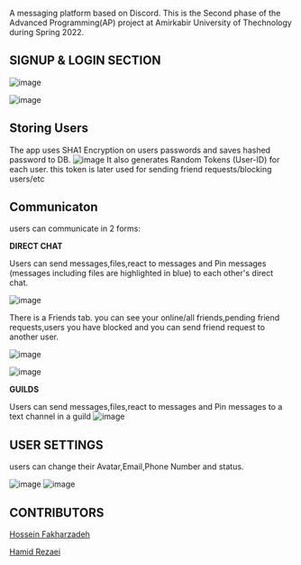 A messaging platform based on Discord. This is the Second phase of the Advanced Programming(AP) project at Amirkabir University of Thechnology during Spring 2022.
## **SIGNUP & LOGIN SECTION** 
![image](https://user-images.githubusercontent.com/88323819/187940615-f37f22c3-dcb7-42e1-85a9-5032039f8be0.png)

![image](https://user-images.githubusercontent.com/88323819/187961966-753290c7-3013-4313-8434-9ba4708c3780.png)

## **Storing Users**
The app uses SHA1 Encryption on users passwords and saves hashed password to DB.
![image](https://user-images.githubusercontent.com/88323819/187961511-86e44ee8-cc11-4028-9643-06d5f95a68b0.png)
It also generates Random Tokens (User-ID) for each user. this token is later used for sending friend requests/blocking users/etc


## **Communicaton**
users can communicate in 2 forms:

**DIRECT CHAT**

Users can send messages,files,react to messages and Pin messages (messages including files are highlighted in blue) to each other's direct chat.

![image](https://user-images.githubusercontent.com/88323819/187964534-3c6492c2-08df-418b-a497-3f0b7ce27a20.png)

There is a Friends tab. you can see your online/all friends,pending friend requests,users you have blocked and you can send friend request to another user.

![image](https://user-images.githubusercontent.com/88323819/187965005-a02567b9-3f9f-48ed-9db0-9e6e10d8be66.png)

![image](https://user-images.githubusercontent.com/88323819/187965337-c94e42b9-97c1-43c0-8aaf-3ab73b5a6e22.png)


**GUILDS**

Users can send messages,files,react to messages and Pin messages to a text channel in a guild
![image](https://user-images.githubusercontent.com/88323819/187966726-c64a1404-2a2b-4c06-92ac-f2afc5335fca.png)

## **USER SETTINGS**

users can change their Avatar,Email,Phone Number and status.

![image](https://user-images.githubusercontent.com/88323819/187967326-931d8ef8-00f0-4859-ab9d-a7ed9a3cdec9.png)    ![image](https://user-images.githubusercontent.com/88323819/187967070-9d61e83e-daa0-47f0-bb3c-f053c407a57b.png)


## **CONTRIBUTORS**

[Hossein Fakharzadeh](https://github.com/FakharzadehH)

[Hamid Rezaei](https://github.com/Hamid-Rezaei)
